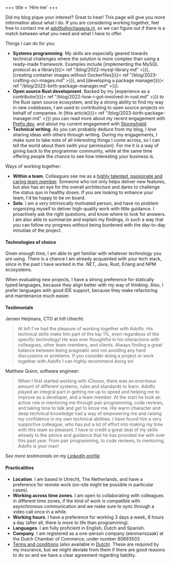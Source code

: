 +++
title = 'Hire me'
+++

Did my blog pique your interest? Great to hear! This page will give you more information about what I do. If you are considering working together, feel free to contact me at <a href="&#109;&#97;&#105;&#108;&#116;&#111;&#58;&#97;&#100;&#111;&#108;&#102;&#111;&#64;&#111;&#99;&#104;&#97;&#103;&#97;&#118;&#105;&#97;&#46;&#110;&#108;">&#97;&#100;&#111;&#108;&#102;&#111;&#64;&#111;&#99;&#104;&#97;&#103;&#97;&#118;&#105;&#97;&#46;&#110;&#108;</a>, so we can figure out if there is a match between what you need and what I have to offer.

Things I can do for you:

* __Systems programming__. My skills are especially geared towards technical challenges where the solution is more complex than using a ready-made framework. Examples include [implementing the MySQL protocol as a library]({{< ref "/blog/2022-mysql-library.md" >}}), [creating container images without Dockerfiles]({{< ref "/blog/2023-crafting-oci-images.md" >}}), and [developing a package manager]({{< ref "/blog/2023-birth-package-manager.md" >}}).
* __Open source Rust development__. Backed by my [experience as a contributor]({{< ref "/blog/2022-how-i-got-involved-in-rust.md" >}}) to the Rust open source ecosystem, and by a strong ability to find my way in new codebases, I am used to contributing to open source projects on behalf of companies. In [this article]({{< ref "/blog/2023-birth-package-manager.md" >}}) you can read more about my recent engagement with [Prefix.dev](https://prefix.dev), and about my current engagement with [Stormshield](https://www.stormshield.com/).
* __Technical writing__. As you can probably deduce from my blog, I _love_ sharing ideas with others through writing. During my engagements, I make sure to take note of all interesting things I come across, so I can tell the world about them (with your permission). For me it is a way of giving back to the programmer community, while at the same time offering people the chance to see how interesting your business is.

Ways of working together:

* __Within a team__. Colleagues see me as a [highly talented, passionate and caring team member](#testimonials). Someone who not only helps deliver new features, but also has an eye for the overall architecture and dares to challenge the status quo in healthy doses. If you are looking to enhance your team, I'd be happy to be on board.
* __Solo__. I am a _very_ intrinsically motivated person, and have no problem organizing myself to deliver high-quality work with little guidance. I proactively ask the right questions, and know where to look for answers. I am also able to summarize and explain my findings, in such a way that you can follow my progress without being burdened with the day-to-day minutiae of the project.

#### Technologies of choice

Given enough time, I am able to get familiar with whatever technology you are using. There is a chance I am already acquainted with your tech stack, since in the past I have worked in the .NET, Java, Rust, Erlang and NPM ecosystems.

When evaluating new projects, I have a strong preference for statically typed languages, because they align better with my way of thinking. Also, I prefer languages with good IDE support, because they make refactoring and maintenance much easier.

#### Testimonials

Jeroen Heijmans, CTO at Infi Utrecht:

> At Infi I've had the pleasure of working together with Adolfo. His technical skills make him part of the top 1%, even regardless of the specific technology! He was ever thoughtful in his interactions with colleagues, other team members, and clients. Always finding a great balance between being pragmatic and not avoiding any hard discussions or problems. If you consider doing a project or work together with Adolfo I can highly recommend doing so!

Matthew Quinn, software engineer:

> When I first started working with iChoosr, there was an enormous amount of different systems, rules and standards to learn. Adolfo played an integral part in getting me up to speed and helping me to improve as a developer, and a team member. At the start he took an active role in mentoring me through pair programming, code reviews, and taking time to talk and get to know me. His warm character and deep technical knowledge had a way of empowering me and raising my confidence in my own technical abilities. I have found him a very supportive colleague, who has put a lot of effort into making my time with this team so pleasant. I have to credit a great deal of my skills already to the advice and guidance that he has provided me with over this past year. From pair programming, to code reviews, to mentoring, Adolfo is your man!

_See more testimonials on my [LinkedIn profile](https://www.linkedin.com/in/adolfoochagavia/)_

#### Practicalities

* __Location__. I am based in Utrecht, The Netherlands, and have a preference for remote work (on-site might be possible in particular cases).
* __Working across time zones__. I am open to collaborating with colleagues in different time zones, if the kind of work is compatible with asynchronous communication and we make sure to sync through a video call once in a while.
* __Working hours__. I have a preference for working 3 days a week, 8 hours a day (after all, there is more to life than programming).
* __Languages__. I am fully proficient in English, Dutch and Spanish.
* __Company__. I am registered as a one-person company (eenmanszaak) at the Dutch Chamber of Commerce, under number 80893503.
* <a href="/files/NLdigital Terms - EN.pdf">Terms and conditions</a> (also available in <a href="/files/NLdigital Voorwaarden - NL.pdf">Dutch</a>). These are required by my insurance, but we might deviate from them if there are good reasons to do so and we have a clear agreement regarding liability.
